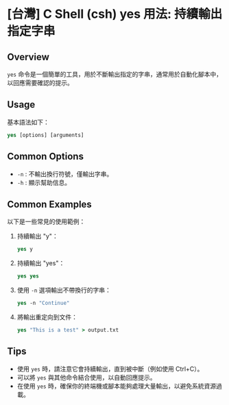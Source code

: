# [台灣] C Shell (csh) yes 用法: 持續輸出指定字串

## Overview
`yes` 命令是一個簡單的工具，用於不斷輸出指定的字串，通常用於自動化腳本中，以回應需要確認的提示。

## Usage
基本語法如下：
```csh
yes [options] [arguments]
```

## Common Options
- `-n` : 不輸出換行符號，僅輸出字串。
- `-h` : 顯示幫助信息。

## Common Examples
以下是一些常見的使用範例：

1. 持續輸出 "y"：
   ```csh
   yes y
   ```

2. 持續輸出 "yes"：
   ```csh
   yes yes
   ```

3. 使用 `-n` 選項輸出不帶換行的字串：
   ```csh
   yes -n "Continue"
   ```

4. 將輸出重定向到文件：
   ```csh
   yes "This is a test" > output.txt
   ```

## Tips
- 使用 `yes` 時，請注意它會持續輸出，直到被中斷（例如使用 Ctrl+C）。
- 可以將 `yes` 與其他命令結合使用，以自動回應提示。
- 在使用 `yes` 時，確保你的終端機或腳本能夠處理大量輸出，以避免系統資源過載。